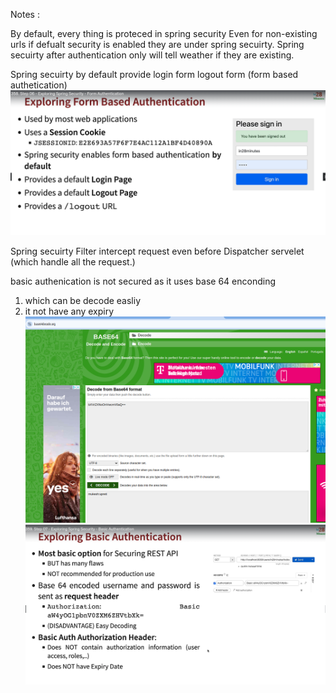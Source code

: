 Notes :

By default, every thing  is proteced in spring security
Even for non-existing urls if defualt 
security is enabled they are under spring 
secuirty. Spring secuirty after authentication
only will tell weather if they are existing.

Spring secuirty by default provide login form
logout form (form based authetication)
![img_1.png](img_1.png)


Spring secuirty Filter intercept request
even before Dispatcher servelet (which handle
all the request.)

basic authenication is not secured as it uses base 64 enconding
1. which can be decode easliy
2. it not have any expiry
![img_2.png](img_2.png)
![img_3.png](img_3.png)

